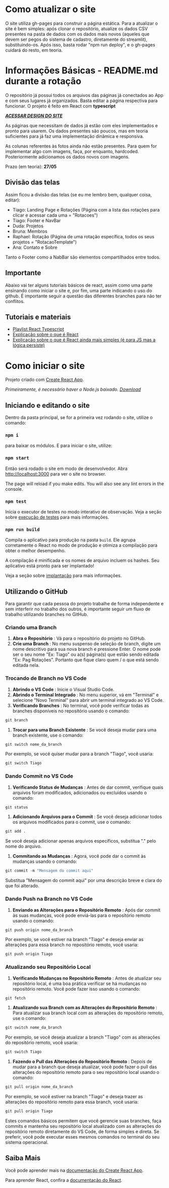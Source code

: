 # Como atualizar o site

O site utiliza gh-pages para construir a página estática. Para a atualizar o site é bem simples: após clonar o repositório, atualize os dados CSV presentes na pasta de dados com os dados mais novos (aqueles que devem ser pegos do sistema de cadastro, diretamente do streamlit), substituindo-os. Após isso, basta rodar "npm run deploy", e o gh-pages cuidará do resto, em teoria.

# Informações Básicas - README.md durante a rotação

O repositório já possui todos os arquivos das páginas já conectados ao App e com seus lugares já organizados. Basta editar a página respectiva para funcionar. O projeto é feito em React com **typescript**

[**_ACESSAR DESIGN DO SITE_**](https://www.figma.com/design/BQmNtZZtzCId505RwOadRW/TAIL?node-id=0%3A1&t=zm3aeaX4mgmuVxa9-1 "Figma")

As páginas que necessitam de dados já estão com eles implementados e pronto para usarem. Os dados presentes são poucos, mas em teoria suficientes para já faz uma implementação dinâmica e responsiva.

As colunas referentes às fotos ainda não estão presentes. Para quem for implementar algo com imagens, faça, por enquanto, hardcoded. Posteriormente adicionamos os dados novos com imagens.

Prazo (em teoria): **27/05**

## Divisão das telas

Assim ficou a divisão das telas (se eu me lembro bem, qualquer coisa, editar):

- Tiago: Landing Page e Rotações (Página com a lista das rotações para clicar e acessar cada uma = "Rotacoes")
- Tiago: Footer e NavBar
- Duda: Projetos
- Bruna: Membros
- Raphael: Rotação (Página de uma rotação específica, todos os seus projetos = "RotacaoTemplate")
- Ana: Contato e Sobre

Tanto o Footer como a NabBar são elementos compartilhados entre todos.

## Importante

Abaixo vai ter alguns tutoriais básicos de react, assim como uma parte ensinando como iniciar o site e, por fim, uma parte indicando o uso do github. É importante seguir a questão das diferentes branches para não ter conflitos.

## Tutoriais e materiais

- [Playlist React Typescript](https://www.youtube.com/watch?v=antT8q5JFxA&list=PL29TaWXah3iZktD5o1IHbc7JDqG_80iOm&index=5)
- [Explicação sobre o que é React](https://www.youtube.com/watch?v=N3AkSS5hXMA&t)
- [Explicação sobre o que é React ainda mais simples (é para JS mas a lógica persiste)](https://www.youtube.com/watch?v=Tn6-PIqc4UM)

# Como iniciar o site

Projeto criado com [Create React App](https://github.com/facebook/create-react-app).

_Primeiramente, é necessário haver o Node.js baixado. [Download](https://nodejs.org/en/download/current "Baixar Node.js")_

## Iniciando e editando o site

Dentro da pasta principal, se for a primeira vez rodando o site, utilize o comando:

### `npm i`

para baixar os módulos. E para iniciar o site, utilize:

### `npm start`

Então será rodado o site em modo de desenvolvedor.
Abra [http://localhost:3000](http://localhost:3000) para ver o site no browser.

The page will reload if you make edits.
You will also see any lint errors in the console.

### `npm test`

Inicia o executor de testes no modo interativo de observação.
Veja a seção sobre [execução de testes](https://facebook.github.io/create-react-app/docs/running-tests) para mais informações.

### `npm run build`

Compila o aplicativo para produção na pasta `build`.
Ele agrupa corretamente o React no modo de produção e otimiza a compilação para obter o melhor desempenho.

A compilação é minificada e os nomes de arquivo incluem os hashes.
Seu aplicativo está pronto para ser implantado!

Veja a seção sobre [implantação](https://facebook.github.io/create-react-app/docs/deployment) para mais informações.

## Utilizando o GitHub

Para garantir que cada pessoa do projeto trabalhe de forma independente e sem interferir no trabalho dos outros, é importante seguir um fluxo de trabalho utilizando branches no GitHub.

### Criando uma Branch

1. **Abra o Repositório** : Vá para o repositório do projeto no GitHub.
2. **Crie uma Branch** : No menu suspenso de seleção de branch, digite um nome descritivo para sua nova branch e pressione Enter. O nome pode ser o seu nome "Ex: Tiago" ou a(s) página(s) que estão sendo editada "Ex: Pag Rotações". Portanto que fique claro quem / o que está sendo editada nela.

### Trocando de Branch no VS Code

1. **Abrindo o VS Code** : Inicie o Visual Studio Code.
2. **Abrindo o Terminal Integrado** : No menu superior, vá em "Terminal" e selecione "Novo Terminal" para abrir um terminal integrado ao VS Code.
3. **Verificando Branches** : No terminal, você pode verificar todas as branches disponíveis no repositório usando o comando:

```python
git branch
```

1. **Trocar para uma Branch Existente** : Se você deseja mudar para uma branch existente, use o comando:

```python
git switch nome_da_branch
```

Por exemplo, se você quiser mudar para a branch "Tiago", você usaria:

```python
git switch Tiago
```

### Dando Commit no VS Code

1. **Verificando Status de Mudanças** : Antes de dar commit, verifique quais arquivos foram modificados, adicionados ou excluídos usando o comando:

```python
git status
```

1. **Adicionando Arquivos para o Commit** : Se você deseja adicionar todos os arquivos modificados para o commit, use o comando:

```python
git add .
```

Se você deseja adicionar apenas arquivos específicos, substitua "." pelo nome do arquivo.

1. **Commitando as Mudanças** : Agora, você pode dar o commit às mudanças usando o comando:

```python
git commit -m "Mensagem do commit aqui"
```

Substitua "Mensagem do commit aqui" por uma descrição breve e clara do que foi alterado.

### Dando Push na Branch no VS Code

1. **Enviando as Alterações para o Repositório Remoto** : Após dar commit às suas mudanças, você pode enviá-las para o repositório remoto usando o comando:

```python
git push origin nome_da_branch
```

Por exemplo, se você estiver na branch "Tiago" e deseja enviar as alterações para essa branch no repositório remoto, você usaria:

```python
git push origin Tiago
```

### Atualizando seu Repositório Local

1. **Verificando Mudanças no Repositório Remoto** : Antes de atualizar seu repositório local, é uma boa prática verificar se há mudanças no repositório remoto. Você pode fazer isso usando o comando:

```python
git fetch
```

1. **Atualizando sua Branch com as Alterações do Repositório Remoto** : Para atualizar sua branch local com as alterações do repositório remoto, use o comando:

```python
git switch nome_da_branch
```

Por exemplo, se você deseja atualizar a branch "Tiago" com as alterações do repositório remoto, você usaria:

```python
git switch Tiago
```

1. **Fazendo o Pull das Alterações do Repositório Remoto** : Depois de mudar para a branch que deseja atualizar, você pode fazer o pull das alterações do repositório remoto para o seu repositório local usando o comando:

```python
git pull origin nome_da_branch
```

Por exemplo, se você estiver na branch "Tiago" e deseja trazer as alterações do repositório remoto para essa branch, você usaria:

```python
git pull origin Tiago
```

Estes comandos básicos permitem que você gerencie suas branches, faça commits e mantenha seu repositório local atualizado com as alterações do repositório remoto diretamente do VS Code, de forma simples e direta. Se preferir, você pode executar esses mesmos comandos no terminal do seu sistema operacional.

## Saiba Mais

Você pode aprender mais na [documentação do Create React App](https://facebook.github.io/create-react-app/docs/getting-started).

Para aprender React, confira a [documentação do React](https://reactjs.org/).
